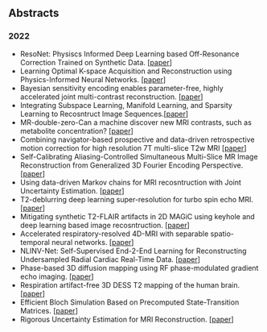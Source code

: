 ## Abstracts
### 2022
- ResoNet: Physiscs Informed Deep Learning based Off-Resonance Correction Trained on Synthetic Data. [[paper](https://submissions.mirasmart.com/ISMRM2022/Itinerary/Files/PDFFiles/0555.html)]
- Learning Optimal K-space Acquisition and Reconstruction using Physics-Informed Neural Networks.  [[paper](https://submissions.mirasmart.com/ISMRM2022/Itinerary/Files/PDFFiles/0050.html)]
- Bayesian sensitivity encoding enables parameter-free, highly accelerated joint multi-contrast reconstruction. [[paper](https://submissions.mirasmart.com/ISMRM2022/Itinerary/Files/PDFFiles/3444.html)]
- Integrating Subspace Learning, Manifold Learning, and Sparsity Learning to Recosntruct Image Sequences.[[paper](https://submissions.mirasmart.com/ISMRM2022/Itinerary/Files/PDFFiles/3448.html)]
- MR-double-zero-Can a machine discover new MRI contrasts, such as metabolite concentration? [[paper](https://submissions.mirasmart.com/ISMRM2022/Itinerary/Files/PDFFiles/0103.html)]
- Combining navigator-based prospective and data-driven retrospective motion correction for high resolution 7T multi-slice T2w MRI [[paper](https://submissions.mirasmart.com/ISMRM2022/Itinerary/Files/PDFFiles/3298.html)]
- Self-Calibrating Aliasing-Controlled Simultaneous Multi-Slice MR Image Reconstruction from Generalized 3D Fourier Encoding Perspective. [[paper](https://submissions.mirasmart.com/ISMRM2022/Itinerary/Files/PDFFiles/0242.html)]
- Using data-driven Markov chains for MRI recosntruction with Joint Uncertainty Estimation. [[paper](https://submissions.mirasmart.com/ISMRM2022/Itinerary/Files/PDFFiles/0298.html)]
- T2-deblurring deep learning super-resolution for turbo spin echo MRI. [[paper](https://submissions.mirasmart.com/ISMRM2022/Itinerary/Files/PDFFiles/0302.html)]
- Mitigating synthetic T2-FLAIR artifacts in 2D MAGiC using keyhole and deep learning based image recosntruction. [[paper](https://submissions.mirasmart.com/ISMRM2022/Itinerary/Files/PDFFiles/0306.html)]
- Accelerated respiratory-resolved 4D-MRI with separable spatio-temporal neural networks. [[paper](https://submissions.mirasmart.com/ISMRM2022/Itinerary/Files/PDFFiles/0305.html)]
- NLINV-Net: Self-Supervised End-2-End Learning for Reconstructing Undersampled Radial Cardiac Real-Time Data. [[paper](https://submissions.mirasmart.com/ISMRM2022/Itinerary/Files/PDFFiles/0499.html)]
- Phase-based 3D diffusion mapping using RF phase-modulated gradient echo imaging. [[paper](https://submissions.mirasmart.com/ISMRM2022/Itinerary/Files/PDFFiles/0510.html)]
- Respiration artifact-free 3D DESS T2 mapping of the human brain. [[paper](https://submissions.mirasmart.com/ISMRM2022/Itinerary/Files/PDFFiles/0760.html)]
- Efficient Bloch Simulation Based on Precomputed State-Transition Matrices. [[paper](https://submissions.mirasmart.com/ISMRM2022/Itinerary/Files/PDFFiles/0748.html)]
- Rigorous Uncertainty Estimation for MRI Reconstruction. [[paper](https://submissions.mirasmart.com/ISMRM2022/Itinerary/Files/PDFFiles/0749.html)]

